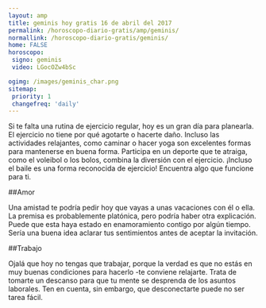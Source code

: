 ```yaml
---
layout: amp
title: geminis hoy gratis 16 de abril del 2017 
permalink: /horoscopo-diario-gratis/amp/geminis/
normallink: /horoscopo-diario-gratis/geminis/
home: FALSE
horoscopo:
 signo: geminis
 video: LGocOZw4bSc

ogimg: /images/geminis_char.png
sitemap:
 priority: 1
 changefreq: 'daily'
---
```



Si te falta una rutina de ejercicio regular, hoy es un gran día para planearla. El ejercicio no tiene por qué agotarte o hacerte daño. Incluso las actividades relajantes, como caminar o hacer yoga son excelentes formas para mantenerse en buena forma. Participa en un deporte que te atraiga, como el voleibol o los bolos, combina la diversión con el ejercicio. ¡Incluso el baile es una forma reconocida de ejercicio! Encuentra algo que funcione para ti.

##Amor

Una amistad te podría pedir hoy que vayas a unas vacaciones con él o ella. La premisa es probablemente platónica, pero podría haber otra explicación. Puede que esta haya estado en enamoramiento contigo por algún tiempo. Sería una buena idea aclarar tus sentimientos antes de aceptar la invitación.

##Trabajo

Ojalá que hoy no tengas que trabajar, porque la verdad es que no estás en muy buenas condiciones para hacerlo -te conviene relajarte. Trata de tomarte un descanso para que tu mente se desprenda de los asuntos laborales. Ten en cuenta, sin embargo, que desconectarte puede no ser tarea fácil.